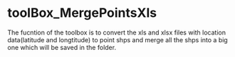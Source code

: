# toolBox_MergePointsXls
The fucntion of the toolbox is to convert the xls and xlsx files with location data(latitude and longtitude) to point shps and merge all the shps into a big one which will be saved in the folder.

